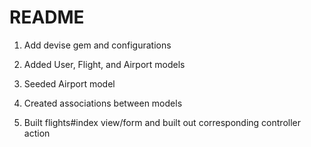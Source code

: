 # README

1. Add devise gem and configurations

2. Added User, Flight, and Airport models

3. Seeded Airport model

4. Created associations between models

5. Built flights#index view/form and built out corresponding controller action